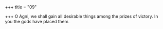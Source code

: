 +++
title = "09"

+++
O Agni, we shall gain all desirable things among the prizes of victory. In you the gods have placed them.  